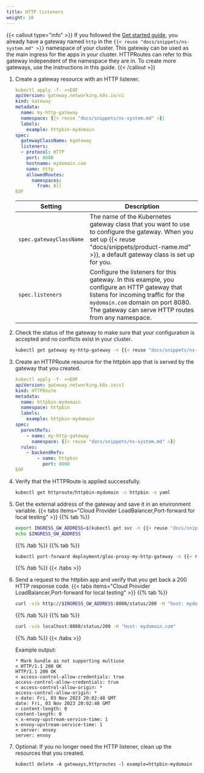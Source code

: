 ```yaml
---
title: HTTP listeners
weight: 10
---
```



{{< callout type="info" >}}
If you followed the [Get started guide](/docs/quickstart/), you already have a gateway named `http` in the `{{< reuse "docs/snippets/ns-system.md" >}}` namespace of your cluster. This gateway can be used as the main ingress for the apps in your cluster. HTTPRoutes can refer to this gateway independent of the namespace they are in. To create more gateways, use the instructions in this guide. 
{{< /callout >}}

1. Create a gateway resource with an HTTP listener. 
   ```yaml
   kubectl apply -f- <<EOF
   apiVersion: gateway.networking.k8s.io/v1
   kind: Gateway
   metadata:
     name: my-http-gateway
     namespace: {{< reuse "docs/snippets/ns-system.md" >}}
     labels:
       example: httpbin-mydomain
   spec:
     gatewayClassName: kgateway
     listeners:
     - protocol: HTTP
       port: 8080
       hostname: mydomain.com
       name: http
       allowedRoutes:
         namespaces:
           from: All
   EOF
   ```

   |Setting|Description|
   |--|--|
   |`spec.gatewayClassName`|The name of the Kubernetes gateway class that you want to use to configure the gateway. When you set up {{< reuse "docs/snippets/product-name.md" >}}, a default gateway class is set up for you.  |
   |`spec.listeners`|Configure the listeners for this gateway. In this example, you configure an HTTP gateway that listens for incoming traffic for the `mydomain.com` domain on port 8080. The gateway can serve HTTP routes from any namespace. |

2. Check the status of the gateway to make sure that your configuration is accepted and no conflicts exist in your cluster. 
   ```sh
   kubectl get gateway my-http-gateway -n {{< reuse "docs/snippets/ns-system.md" >}} -o yaml
   ```

3. Create an HTTPRoute resource for the httpbin app that is served by the gateway that you created.
   ```yaml
   kubectl apply -f- <<EOF
   apiVersion: gateway.networking.k8s.io/v1
   kind: HTTPRoute
   metadata:
     name: httpbin-mydomain
     namespace: httpbin
     labels:
       example: httpbin-mydomain
   spec:
     parentRefs:
       - name: my-http-gateway
         namespace: {{< reuse "docs/snippets/ns-system.md" >}}
     rules:
       - backendRefs:
           - name: httpbin
             port: 8000
   EOF
   ```

4. Verify that the HTTPRoute is applied successfully. 
   ```sh
   kubectl get httproute/httpbin-mydomain -n httpbin -o yaml
   ```

5. Get the external address of the gateway and save it in an environment variable.
   {{< tabs items="Cloud Provider LoadBalancer,Port-forward for local testing" >}}
   {{% tab %}}
   ```sh
   export INGRESS_GW_ADDRESS=$(kubectl get svc -n {{< reuse "docs/snippets/ns-system.md" >}} gloo-proxy-my-http-gateway -o jsonpath="{.status.loadBalancer.ingress[0]['hostname','ip']}")
   echo $INGRESS_GW_ADDRESS   
   ```
   {{% /tab %}}
   {{% tab %}}
   ```sh
   kubectl port-forward deployment/gloo-proxy-my-http-gateway -n {{< reuse "docs/snippets/ns-system.md" >}} 8080:8080
   ```
   {{% /tab %}}
   {{< /tabs >}}

6. Send a request to the httpbin app and verify that you get back a 200 HTTP response code. 
   {{< tabs items="Cloud Provider LoadBalancer,Port-forward for local testing" >}}
   {{% tab %}}
   ```sh
   curl -vik http://$INGRESS_GW_ADDRESS:8080/status/200 -H "host: mydomain.com:8080" 
   ```
   {{% /tab %}}
   {{% tab %}}
   ```sh
   curl -vik localhost:8080/status/200 -H "host: mydomain.com"
   ```
   {{% /tab %}}
   {{< /tabs >}}
   

   Example output: 
   ```console
   * Mark bundle as not supporting multiuse
   < HTTP/1.1 200 OK
   HTTP/1.1 200 OK
   < access-control-allow-credentials: true
   access-control-allow-credentials: true
   < access-control-allow-origin: *
   access-control-allow-origin: *
   < date: Fri, 03 Nov 2023 20:02:48 GMT
   date: Fri, 03 Nov 2023 20:02:48 GMT
   < content-length: 0
   content-length: 0
   < x-envoy-upstream-service-time: 1
   x-envoy-upstream-service-time: 1
   < server: envoy
   server: envoy
   ```

7. Optional: If you no longer need the HTTP listener, clean up the resources that you created.

   ```shell
   kubectl delete -A gateways,httproutes -l example=httpbin-mydomain
   ```